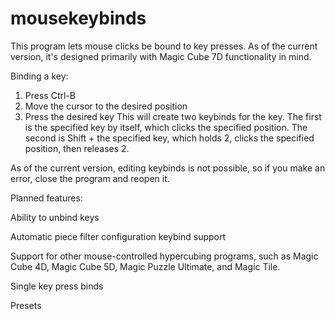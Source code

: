 # mousekeybinds
This program lets mouse clicks be bound to key presses. As of the current version, it's designed primarily with Magic Cube 7D functionality in mind.

Binding a key:
1. Press Ctrl-B
2. Move the cursor to the desired position
3. Press the desired key
This will create two keybinds for the key. The first is the specified key by itself, which clicks the specified position. The second is Shift + the specified key, which holds 2, clicks the specified position, then releases 2.

As of the current version, editing keybinds is not possible, so if you make an error, close the program and reopen it.

Planned features:

Ability to unbind keys

Automatic piece filter configuration keybind support

Support for other mouse-controlled hypercubing programs, such as Magic Cube 4D, Magic Cube 5D, Magic Puzzle Ultimate, and Magic Tile.

Single key press binds

Presets
